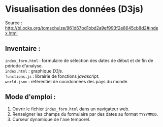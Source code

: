 # Visualisation des données (D3js)
Source : http://bl.ocks.org/tomschulze/961d57bd1bbd2a9ef993f2e8645cb8d2#index.html

## Inventaire :  
`index_form.html` : formulaire de sélection des dates de début et de fin de période d'analyse.  
`index.html` : graphique _D3js_.  
`functions.js` : librairie de fonctions _javascript_.  
`world.json` : référentiel de coordonnées des pays du monde.  

## Mode d'emploi :  
1. Ouvrir le fichier `index_form.html` dans un navigateur web.
2. Renseigner les champs du formulaire par des dates au format `YYYYMMDD`.
3. Curseur dynamique de l'axe temporel.
